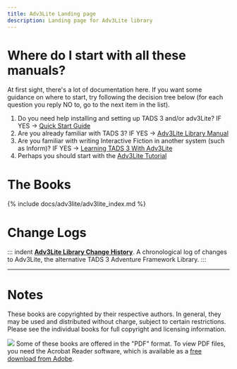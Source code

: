 ```yaml
---
title: Adv3Lite Landing page
description: Landing page for Adv3Lite library
---
```

# Where do I start with all these manuals?

At first sight, there's a lot of documentation here. If you want some
guidance on where to start, try following the decision tree below (for
each question you reply NO to, go to the next item in the list).

1.  Do you need help installing and setting up TADS 3 and/or adv3Lite?
    IF YES -\> [Quick Start Guide](t3QuickStart.htm)
2.  Are you already familiar with TADS 3? IF YES -\> [Adv3Lite Library
    Manual](manual/index.htm)
3.  Are you familiar with writing Interactive Fiction in another system
    (such as Inform)? IF YES -\> [Learning TADS 3 With
    Adv3Lite](learning/LearningT3Lite.pdf)
4.  Perhaps you should start with the [Adv3Lite
    Tutorial](tutorial/index.htm)

# The Books

{% include docs/adv3lite/adv3lite_index.md %}

# Change Logs

::: indent
**[Adv3Lite Library Change History](manual/changelog.htm)**. A chronological log
of changes to Adv3Lite, the alternative TADS 3 Adventure Framework
Library.
:::

------------------------------------------------------------------------

# Notes

These books are copyrighted by their respective authors. In general,
they may be used and distributed without charge, subject to certain
restrictions. Please see the individual books for full copyright and
licensing information.

[![](getacro.gif)](http://www.adobe.com/products/acrobat/readstep.html)
Some of these books are offered in the "PDF" format. To view PDF files,
you need the Acrobat Reader software, which is available as a [free
download from
Adobe](http://www.adobe.com/products/acrobat/readstep.html).
